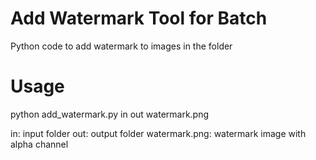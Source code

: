 # Add Watermark Tool for Batch
Python code to add watermark to images in the folder

# Usage
 python add_watermark.py  in out watermark.png
 
 in: input folder
 out: output folder
 watermark.png: watermark image with alpha channel
 

